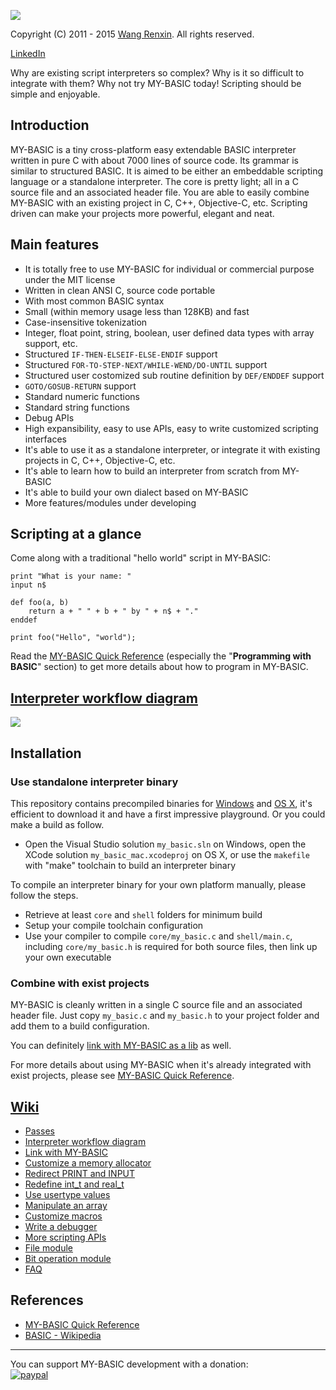 ![](resource/icon.ico)

Copyright (C) 2011 - 2015 [Wang Renxin](https://twitter.com/wangrenxin). All rights reserved.

[LinkedIn](https://cn.linkedin.com/pub/wang-renxin/43/494/20)

Why are existing script interpreters so complex? Why is it so difficult to integrate with them? Why not try MY-BASIC today! Scripting should be simple and enjoyable.

## Introduction

MY-BASIC is a tiny cross-platform easy extendable BASIC interpreter written in pure C with about 7000 lines of source code. Its grammar is similar to structured BASIC. It is aimed to be either an embeddable scripting language or a standalone interpreter. The core is pretty light; all in a C source file and an associated header file. You are able to easily combine MY-BASIC with an existing project in C, C++, Objective-C, etc. Scripting driven can make your projects more powerful, elegant and neat.

## Main features

* It is totally free to use MY-BASIC for individual or commercial purpose under the MIT license
* Written in clean ANSI C, source code portable
* With most common BASIC syntax
* Small (within memory usage less than 128KB) and fast
* Case-insensitive tokenization
* Integer, float point, string, boolean, user defined data types with array support, etc.
* Structured `IF-THEN-ELSEIF-ELSE-ENDIF` support
* Structured `FOR-TO-STEP-NEXT/WHILE-WEND/DO-UNTIL` support
* Structured user costomized sub routine definition by `DEF/ENDDEF` support
* `GOTO/GOSUB-RETURN` support
* Standard numeric functions
* Standard string functions
* Debug APIs
* High expansibility, easy to use APIs, easy to write customized scripting interfaces
* It's able to use it as a standalone interpreter, or integrate it with existing projects in C, C++, Objective-C, etc.
* It's able to learn how to build an interpreter from scratch from MY-BASIC
* It's able to build your own dialect based on MY-BASIC
* More features/modules under developing

## Scripting at a glance

Come along with a traditional "hello world" script in MY-BASIC:

	print "What is your name: "
	input n$

	def foo(a, b)
		return a + " " + b + " by " + n$ + "."
	enddef

	print foo("Hello", "world");

Read the [MY-BASIC Quick Reference](MY-BASIC%20Quick%20Reference.pdf) (especially the "**Programming with BASIC**" section) to get more details about how to program in MY-BASIC.

## [Interpreter workflow diagram](https://github.com/paladin-t/my_basic/wiki/Interpreter-workflow-diagram)

![](https://github.com/paladin-t/my_basic/blob/master/interpreter%20workflow%20diagram.png)

## Installation

### Use standalone interpreter binary

This repository contains precompiled binaries for [Windows](output/my_basic.exe) and [OS X](output/my_basic_mac), it's efficient to download it and have a first impressive playground. Or you could make a build as follow.

* Open the Visual Studio solution `my_basic.sln` on Windows, open the XCode solution `my_basic_mac.xcodeproj` on OS X, or use the `makefile` with "make" toolchain to build an interpreter binary

To compile an interpreter binary for your own platform manually, please follow the steps.

* Retrieve at least `core` and `shell` folders for minimum build
* Setup your compile toolchain configuration
* Use your compiler to compile `core/my_basic.c` and `shell/main.c`, including `core/my_basic.h` is required for both source files, then link up your own executable

### Combine with exist projects

MY-BASIC is cleanly written in a single C source file and an associated header file. Just copy `my_basic.c` and `my_basic.h` to your project folder and add them to a build configuration.

You can definitely [link with MY-BASIC as a lib](https://github.com/paladin-t/my_basic/wiki/Link-with-MY_BASIC) as well.

For more details about using MY-BASIC when it's already integrated with exist projects, please see [MY-BASIC Quick Reference](MY-BASIC%20Quick%20Reference.pdf).

## [Wiki](https://github.com/paladin-t/my_basic/wiki)

* [Passes](https://github.com/paladin-t/my_basic/wiki/Passes)
* [Interpreter workflow diagram](https://github.com/paladin-t/my_basic/wiki/Interpreter-workflow-diagram)
* [Link with MY-BASIC](https://github.com/paladin-t/my_basic/wiki/Link-with-MY_BASIC)
* [Customize a memory allocator](https://github.com/paladin-t/my_basic/wiki/Customize-a-memory-allocator)
* [Redirect PRINT and INPUT](https://github.com/paladin-t/my_basic/wiki/Redirect-PRINT-and-INPUT)
* [Redefine int_t and real_t](https://github.com/paladin-t/my_basic/wiki/Redefine-int_t-and-real_t)
* [Use usertype values](https://github.com/paladin-t/my_basic/wiki/Use-usertype-values)
* [Manipulate an array](https://github.com/paladin-t/my_basic/wiki/Manipulate-an-array)
* [Customize macros](https://github.com/paladin-t/my_basic/wiki/Customize-macros)
* [Write a debugger](https://github.com/paladin-t/my_basic/wiki/Write-a-debugger)
* [More scripting APIs](https://github.com/paladin-t/my_basic/wiki/More-scripting-APIs)
 * [File module](https://github.com/paladin-t/my_basic/wiki/File-module)
 * [Bit operation module](https://github.com/paladin-t/my_basic/wiki/Bit-operation-module)
* [FAQ](https://github.com/paladin-t/my_basic/wiki/FAQ)

## References

* [MY-BASIC Quick Reference](MY-BASIC%20Quick%20Reference.pdf)
* [BASIC - Wikipedia](http://en.wikipedia.org/wiki/BASIC)

-----

You can support MY-BASIC development with a donation:
<br>
[![paypal](https://www.paypalobjects.com/en_US/i/btn/btn_donate_LG.gif)](https://www.paypal.com/cgi-bin/webscr?cmd=_donations&business=hellotony521%40gmail%2ecom&lc=US&item_name=my-basic&no_note=0&currency_code=USD&bn=PP%2dDonationsBF%3abtn_donate_LG%2egif%3aNonHostedGuest)

